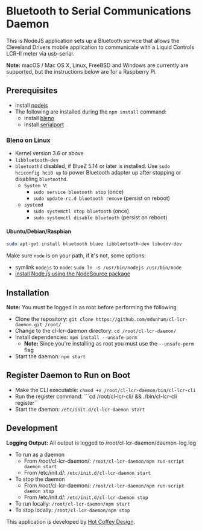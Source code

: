 # Bluetooth to Serial Communications Daemon

This is NodeJS application sets up a Bluetooth service that allows the Cleveland Drivers mobile application to communicate with a Liquid Controls LCR-II meter via usb-serial.
 
__Note:__ macOS / Mac OS X, Linux, FreeBSD and Windows are currently are supported, but the instructions below are for a Raspberry Pi.

## Prerequisites

 * install [nodejs](https://github.com/nodejs/node#readme)
 * The following are installed during the ```npm install``` command:
	 * install [bleno](https://github.com/noble/bleno#readme)
	 * install [serialport](https://github.com/node-serialport/node-serialport#readme)

### Bleno on Linux

 * Kernel version 3.6 or above
 * ```libbluetooth-dev```
 * ```bluetoothd``` disabled, if BlueZ 5.14 or later is installed. Use ```sudo hciconfig hci0 up``` to power Bluetooth adapter up after stopping or disabling ```bluetoothd```.
    * ```System V```:
      * ```sudo service bluetooth stop``` (once)
      * ```sudo update-rc.d bluetooth remove``` (persist on reboot)
    * ```systemd```
      * ```sudo systemctl stop bluetooth``` (once)
      * ```sudo systemctl disable bluetooth``` (persist on reboot)

#### Ubuntu/Debian/Raspbian

```sh
sudo apt-get install bluetooth bluez libbluetooth-dev libudev-dev
```

Make sure ```node``` is on your path, if it's not, some options:
 * symlink ```nodejs``` to ```node```: ```sudo ln -s /usr/bin/nodejs /usr/bin/node```
 * [install Node.js using the NodeSource package](https://nodejs.org/en/download/package-manager/#debian-and-ubuntu-based-linux-distributions)

## Installation

__Note:__ You must be logged in as root before performing the following.

 * Clone the repository: ```git clone https://github.com/mdunham/cl-lcr-daemon.git /root/```
 * Change to the cl-lcr-daemon directory: ```cd /root/cl-lcr-daemon/```
 * Install dependencies: ```npm install --unsafe-perm```
	 * __Note:__ Since you're installing as root you must use the ```--unsafe-perm``` flag
 * Start the daemon: ```npm start```

## Register Daemon to Run on Boot

 * Make the CLI executable: ```chmod +x /root/cl-lcr-daemon/bin/cl-lcr-cli```
 * Run the register command: ```cd /root/cl-lcr-cli/ && ./bin/cl-lcr-cli register``
 * Start the daemon: ```/etc/init.d/cl-lcr-daemon start```

## Development

__Logging Output:__ All output is logged to /root/cl-lcr-daemon/daemon-log.log

 * To run as a daemon
	 * From /root/cl-lcr-daemon/: ```/root/cl-lcr-daemon/npm run-script daemon start```
	 * From /etc/init.d/: ```/etc/init.d/cl-lcr-daemon start```
 * To stop the daemon
	 * From /root/cl-lcr-daemon/: ```/root/cl-lcr-daemon/npm run-script daemon stop```
	 * From /etc/init.d/: ```/etc/init.d/cl-lcr-daemon stop```
 * To run locally: ```/root/cl-lcr-daemon/npm start```
 * To stop locally: ```/root/cl-lcr-daemon/npm stop```

This application is developed by [Hot Coffey Design](http://hotcoffeydesign.com).